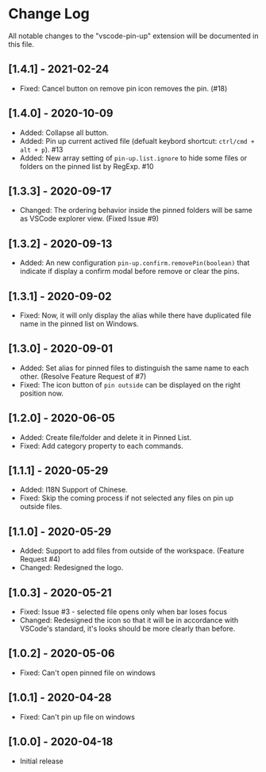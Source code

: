 # Change Log

All notable changes to the "vscode-pin-up" extension will be documented in this file.

## [1.4.1] - 2021-02-24

- Fixed: Cancel button on remove pin icon removes the pin. (#18)

## [1.4.0] - 2020-10-09

- Added: Collapse all button.
- Added: Pin up current actived file (defualt keybord shortcut: `ctrl/cmd + alt + p`). #13
- Added: New array setting of `pin-up.list.ignore` to hide some files or folders on the pinned list by RegExp. #10

## [1.3.3] - 2020-09-17

- Changed: The ordering behavior inside the pinned folders will be same as VSCode explorer view. (Fixed Issue #9)

## [1.3.2] - 2020-09-13

- Added: An new configuration `pin-up.confirm.removePin(boolean)` that indicate if display a confirm modal before remove or clear the pins.

## [1.3.1] - 2020-09-02

- Fixed: Now, it will only display the alias while there have duplicated file name in the pinned list on Windows.

## [1.3.0] - 2020-09-01

- Added: Set alias for pinned files to distinguish the same name to each other. (Resolve Feature Request of #7)
- Fixed: The icon button of `pin outside` can be displayed on the right position now.

## [1.2.0] - 2020-06-05

- Added: Create file/folder and delete it in Pinned List.
- Fixed: Add category property to each commands.

## [1.1.1] - 2020-05-29

- Added: I18N Support of Chinese.
- Fixed: Skip the coming process if not selected any files on pin up outside files.

## [1.1.0] - 2020-05-29

- Added: Support to add files from outside of the workspace. (Feature Request #4)
- Changed: Redesigned the logo.

## [1.0.3] - 2020-05-21

- Fixed: Issue #3 - selected file opens only when bar loses focus
- Changed: Redesigned the icon so that it will be in accordance with VSCode's standard, it's looks should be more clearly than before.

## [1.0.2] - 2020-05-06

- Fixed: Can't open pinned file on windows

## [1.0.1] - 2020-04-28

- Fixed: Can't pin up file on windows

## [1.0.0] - 2020-04-18

- Initial release